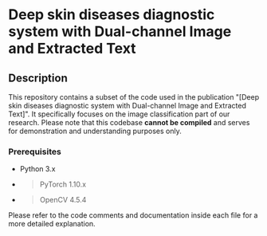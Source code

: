 # Deep skin diseases diagnostic system with Dual-channel Image and Extracted Text

## Description

This repository contains a subset of the code used in the publication "[Deep skin diseases diagnostic system with Dual-channel Image and Extracted Text]". It specifically focuses on the image classification part of our research. Please note that this codebase **cannot be compiled** and serves for demonstration and understanding purposes only.


### Prerequisites

- Python 3.x
- > PyTorch 1.10.x
- > OpenCV 4.5.4

Please refer to the code comments and documentation inside each file for a more detailed explanation.
